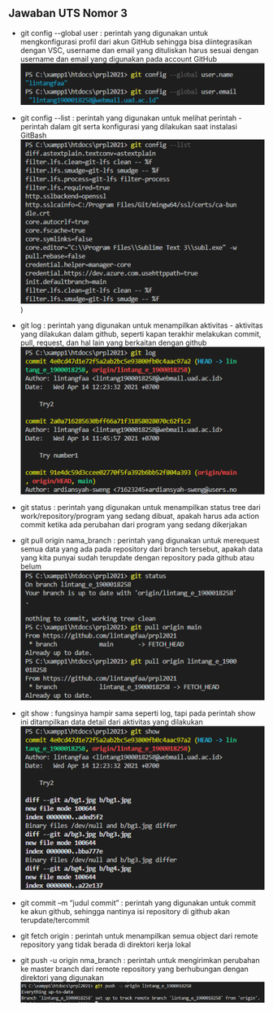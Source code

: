 ## Jawaban UTS Nomor 3
* git config --global user : perintah yang digunakan untuk mengkonfigurasi profil dari akun GitHub sehingga bisa diintegrasikan dengan VSC, username dan email yang dituliskan harus sesuai dengan username dan email yang digunakan pada account GitHub
![User](git-config-user.png)

* git config --list : perintah yang digunakan untuk melihat perintah - perintah dalam git serta konfigurasi yang dilakukan saat instalasi GitBash
![List](git-list.png))

* git log : perintah yang digunakan untuk menampilkan aktivitas - aktivitas yang dilakukan dalam github, seperti kapan terakhir melakukan commit, pull, request, dan hal lain yang berkaitan dengan github
![Log](git-log.png)

* git status : perintah yang digunakan untuk menampilkan status tree dari work/repository/program yang sedang dibuat, apakah harus ada action commit ketika ada perubahan dari program yang sedang dikerjakan
* git pull origin nama_branch : perintah yang digunakan untuk merequest semua data yang ada pada repository dari branch tersebut, apakah data yang kita punyai sudah terupdate dengan repository pada github atau belum
![Status](git-status.png)

* git show : fungsinya hampir sama seperti log, tapi pada perintah show ini ditampilkan data detail dari aktivitas yang dilakukan
![Show](git-show.png)

* git commit –m “judul commit” : perintah yang digunakan untuk commit ke akun github, sehingga nantinya isi repository di github akan terupdate/tercommit

* git fetch origin : perintah untuk menampilkan semua object dari remote repository yang tidak berada di direktori kerja lokal

* git push -u origin nma_branch : perintah untuk mengirimkan perubahan ke master branch dari remote repository yang berhubungan dengan direktori yang digunakan
![Push](git-push.png)
